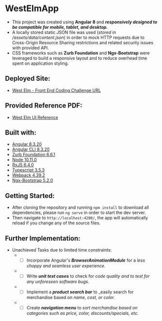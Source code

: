 # WestElmApp

* This project was created using **Angular 8** and ***responsively designed to be compatible for mobile, tablet, and desktop.***
* A locally stored static JSON file was used (_stored in /assets/data/content.json_) in order to mock HTTP requests due to Cross-Origin Resource Sharing restrictions and related security issues with provided API. 
* CSS frameworks such as **Zurb Foundation** and **Ngx-Bootstrap** were leveraged to build a responsive layout and to reduce overhead time spent on application styling.  

## Deployed Site: 
* [West Elm - Front End Coding Challenge URL](https://west-elm-coding-challenge.github.io)

## Provided Reference PDF:
* [West Elm UI Reference](https://github.com/danneekim/WestElm/blob/master/Front-End%20Coding%20Challenge%20-%20West%20Elm.pdf)

## Built with:
* [Angular 8.3.20](https://angular.io/)
* [Angular CLI 8.3.20](https://www.npmjs.com/package/@angular/cli/v/8.3.20)
* [Zurb Foundation 6.6.1](https://www.npmjs.com/package/foundation-sites)
* [Node 10.11.0](https://nodejs.org/fr/blog/release/v10.11.0/)
* [RxJS 6.4.0](https://www.npmjs.com/package/rxjs/v/6.4.0)
* [Typescript 3.5.3](https://www.typescriptlang.org/index.html#download-links)
* [Webpack 4.39.2](https://www.npmjs.com/package/webpack/v/4.39.2)
* [Ngx-Bootstrap 5.2.0](https://www.npmjs.com/package/ngx-bootstrap)

## Getting Started:
* After cloning the repository and running `npm install` to download all dependencies, please run `ng serve` in order to start the dev server. 
* Then navigate to `http://localhost:4200/`, the app will automatically reload if you change any of the source files.

## Further Implementation:
* Unachieved Tasks due to limited time constraints:
  * - [ ] Incorporate Angular's ***BrowserAnimationModule*** for a _less choppy and seamless user experience._
  * - [ ] Write ***unit test cases*** to check for _code quality and to test for any unforeseen software bugs._
  * - [ ] Implement a ***product search bar*** to _easily search for merchandise based on _name, cost, or color._
  * - [ ] Create ***navigation menu*** to _sort merchandise based on categories such as price, color, discounts/specials, etc._
